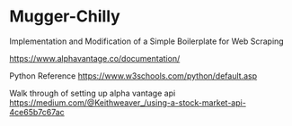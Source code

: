 # Mugger-Chilly
Implementation and Modification of a Simple Boilerplate for Web Scraping


https://www.alphavantage.co/documentation/

Python Reference
https://www.w3schools.com/python/default.asp

Walk through of setting up alpha vantage api
https://medium.com/@Keithweaver_/using-a-stock-market-api-4ce65b7c67ac
